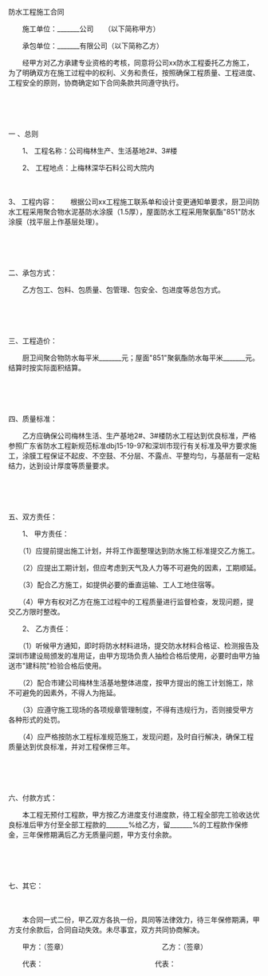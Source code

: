 



防水工程施工合同



 

　　施工单位：_______公司　　（以下简称甲方）

　　承包单位：_______有限公司（以下简称乙方）　　

　　经甲方对乙方承建专业资格的考核，同意将公司xx防水工程委托乙方施工，为了明确双方在施工过程中的权利、义务和责任，按照确保工程质量、工程进度、工程安全的原则，协商确定如下合同条款共同遵守执行。

　　

　　


 一 、总则



　　1、 工程名称：公司梅林生产、生活基地2#、3#楼

　　2、 工程地点：上梅林深华石料公司大院内

　　

3、
 工程内容：　　根据公司xx工程施工联系单和设计变更通知单要求，厨卫间防水工程采用聚合物水泥基防水涂膜（1.5厚），屋面防水工程采用聚氨酯"851"防水涂膜（找平层上作基层处理）。

　　

　　


 二、承包方式：

　　乙方包工、包料、包质量、包管理、包安全、包进度等总包方式。

　　

　　


 三、工程造价：

　　厨卫间聚合物防水每平米_______元；屋面"851"聚氨酯防水每平米_______元。结算时按实际面积结算。

　　

　　


 四、质量标准：

　　乙方应确保公司梅林生活、生产基地2#、3#楼防水工程达到优良标准，严格参照广东省防水工程新规范标准dbj15-19-97和深圳市现行有关标准及甲方要求施工，涂膜工程保证不起皮、不空鼓、不分层、不露点、平整均匀，与基层有一定粘结力，达到设计厚度等质量要求。

　　

　　


 五、双方责任：



　　1、 甲方责任：　　

　　（1）应提前提出施工计划，并将工作面整理达到防水施工标准提交乙方施工。　　

　　（2）应提出工期计划，但应考虑到天气及人力等不可避免的因素，工期顺延。　　

　　（3）配合乙方施工，如提供必要的垂直运输、工人工地住宿等。　　

　　（4）甲方有权对乙方在施工过程中的工程质量进行监督检查，发现问题，提交乙方限时整改。

　　2、 乙方责任：　　

　　（1）听候甲方通知，即时将防水材料进场，提交防水材料合格证、检测报告及深圳市建设局颁发的准用证，由甲方现场负责人抽检合格后使用，必要时由甲方抽送市"建科院"检验合格后使用。　　

　　（2）配合市建公司梅林生活基地整体进度，按甲方提出的施工计划施工，除不可避免的因素外，不得人为拖延。　　

　　（3）应遵守施工现场的各项规章管理制度，不得有违规行为，否则接受甲方各种形式的处罚。　　

　　（4）应严格按防水工程标准规范施工，发现问题，及时自行解决，确保工程质量达到优良标准，并对工程保修三年。

　　

　　


 六、付款方式：

　　本工程无预付工程款，甲方按乙方进度支付进度款，待工程全部完工验收达优良标准后甲方付至全部工程款的_______%给乙方，留_______%的工程款作保修金，三年保修期满后乙方无质量问题，甲方支付余款。

　　

　　


 七、其它：

　　

　　本合同一式二份，甲乙双方各执一份，具同等法律效力，待三年保修期满，甲方支付余款后，合同自动失效。未尽事宜，双方共同协商解决。　　

　　甲方：（签章）　　　　　　　　　　　　　　乙方：（签章）　　

　　代表：　　　　　　　　　　　　　　　　代表：

　　